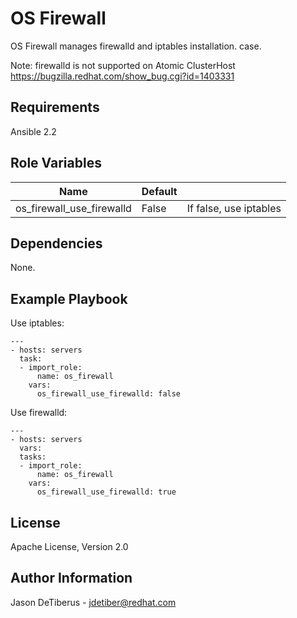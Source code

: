 OS Firewall
===========

OS Firewall manages firewalld and iptables installation.
case.

Note: firewalld is not supported on Atomic ClusterHost
https://bugzilla.redhat.com/show_bug.cgi?id=1403331

Requirements
------------

Ansible 2.2

Role Variables
--------------

| Name                      | Default |                                        |
|---------------------------|---------|----------------------------------------|
| os_firewall_use_firewalld | False   | If false, use iptables                 |

Dependencies
------------

None.

Example Playbook
----------------

Use iptables:
```
---
- hosts: servers
  task:
  - import_role:
      name: os_firewall
    vars:
      os_firewall_use_firewalld: false
```

Use firewalld:
```
---
- hosts: servers
  vars:
  tasks:
  - import_role:
      name: os_firewall
    vars:
      os_firewall_use_firewalld: true
```

License
-------

Apache License, Version 2.0

Author Information
------------------
Jason DeTiberus - jdetiber@redhat.com
